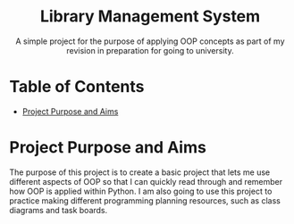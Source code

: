 <div align="center">
  <h1>Library Management System</h1>
  <p>A simple project for the purpose of applying OOP concepts as part of my revision in preparation for going to university.</p>
</div>

# Table of Contents
- [Project Purpose and Aims](#project-purpose-and-aims)

# Project Purpose and Aims
The purpose of this project is to create a basic project that lets me use different aspects of OOP so that I can quickly read through and remember how OOP is applied within Python. I am also going to use this project to practice making different programming planning resources, such as class diagrams and task boards.